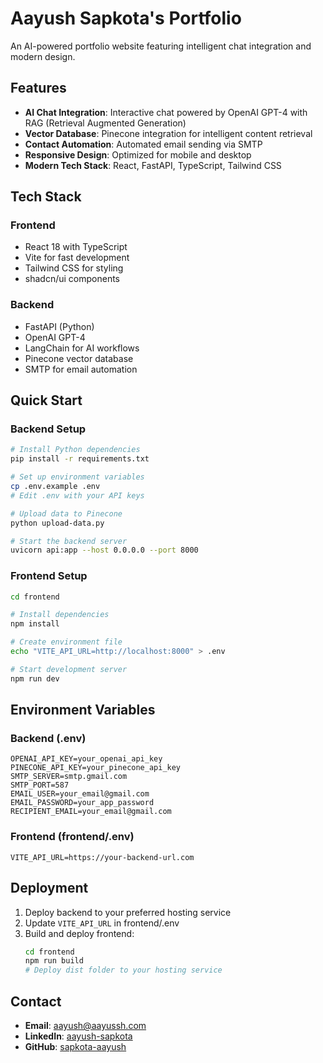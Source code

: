 # Aayush Sapkota's Portfolio

An AI-powered portfolio website featuring intelligent chat integration and modern design.

## Features

- **AI Chat Integration**: Interactive chat powered by OpenAI GPT-4 with RAG (Retrieval Augmented Generation)
- **Vector Database**: Pinecone integration for intelligent content retrieval
- **Contact Automation**: Automated email sending via SMTP
- **Responsive Design**: Optimized for mobile and desktop
- **Modern Tech Stack**: React, FastAPI, TypeScript, Tailwind CSS

## Tech Stack

### Frontend
- React 18 with TypeScript
- Vite for fast development
- Tailwind CSS for styling
- shadcn/ui components

### Backend
- FastAPI (Python)
- OpenAI GPT-4
- LangChain for AI workflows
- Pinecone vector database
- SMTP for email automation

## Quick Start

### Backend Setup
```bash
# Install Python dependencies
pip install -r requirements.txt

# Set up environment variables
cp .env.example .env
# Edit .env with your API keys

# Upload data to Pinecone
python upload-data.py

# Start the backend server
uvicorn api:app --host 0.0.0.0 --port 8000
```

### Frontend Setup
```bash
cd frontend

# Install dependencies
npm install

# Create environment file
echo "VITE_API_URL=http://localhost:8000" > .env

# Start development server
npm run dev
```

## Environment Variables

### Backend (.env)
```env
OPENAI_API_KEY=your_openai_api_key
PINECONE_API_KEY=your_pinecone_api_key
SMTP_SERVER=smtp.gmail.com
SMTP_PORT=587
EMAIL_USER=your_email@gmail.com
EMAIL_PASSWORD=your_app_password
RECIPIENT_EMAIL=your_email@gmail.com
```

### Frontend (frontend/.env)
```env
VITE_API_URL=https://your-backend-url.com
```

## Deployment

1. Deploy backend to your preferred hosting service
2. Update `VITE_API_URL` in frontend/.env
3. Build and deploy frontend:
   ```bash
   cd frontend
   npm run build
   # Deploy dist folder to your hosting service
   ```

## Contact

- **Email**: aayush@aayussh.com
- **LinkedIn**: [aayush-sapkota](https://www.linkedin.com/in/aayush-sapkota/)
- **GitHub**: [sapkota-aayush](https://github.com/sapkota-aayush)